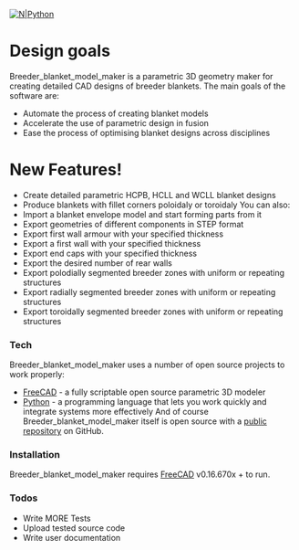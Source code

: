 [![N|Python](https://www.python.org/static/community_logos/python-powered-w-100x40.png)](https://www.python.org)
# Design goals
Breeder_blanket_model_maker is a parametric 3D geometry maker for creating detailed CAD designs of breeder blankets. The main goals of the software are:
  - Automate the process of creating blanket models
  - Accelerate the use of parametric design in fusion
  - Ease the process of optimising blanket designs across disciplines
# New Features!
  - Create detailed parametric HCPB, HCLL and WCLL blanket designs
  - Produce blankets with fillet corners poloidaly or toroidaly
You can also:
  - Import a blanket envelope model and start forming parts from it
  - Export geometries of different components in STEP format
  - Export first wall armour with your specified thickness
  - Export a first wall with your specified thickness
  - Export end caps with your specified thickness
  - Export the desired number of rear walls
  - Export polodially segmented breeder zones with uniform or repeating structures
  - Export radially segmented breeder zones with uniform or repeating structures
  - Export toroidally segmented breeder zones with uniform or repeating structures
### Tech
Breeder_blanket_model_maker uses a number of open source projects to work properly:
* [FreeCAD](https://www.freecadweb.org) -  a fully scriptable open source parametric 3D modeler
* [Python](https://www.python.org) - a programming language that lets you work quickly and integrate systems more effectively
And of course Breeder_blanket_model_maker itself is open source with a [public repository](https://github.com/ukaea/breeder_blanket_model_maker) on GitHub.
### Installation
Breeder_blanket_model_maker requires [FreeCAD](https://www.freecadweb.org/wiki/Installing) v0.16.670x + to run.
### Todos
 - Write MORE Tests
 - Upload tested source code
 - Write user documentation


   
   

